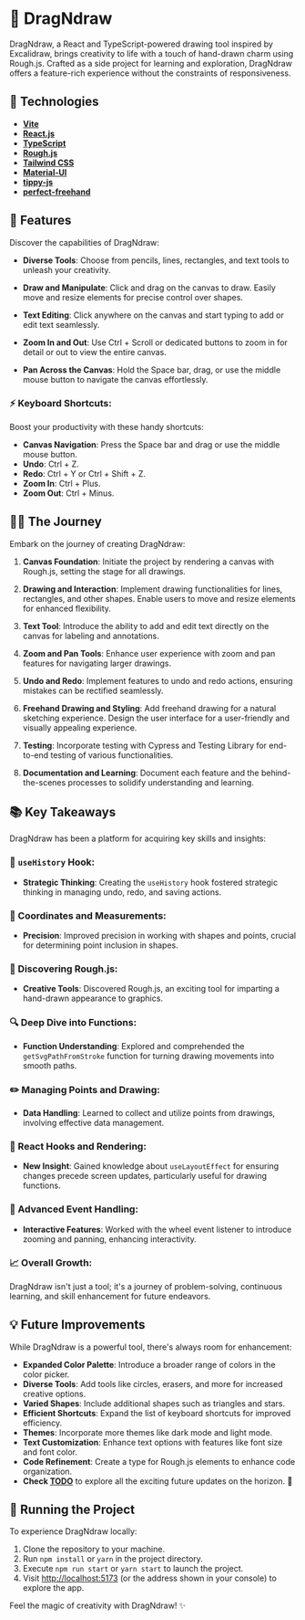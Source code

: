 # 🎨 DragNdraw

DragNdraw, a React and TypeScript-powered drawing tool inspired by Excalidraw, brings creativity to life with a touch of hand-drawn charm using Rough.js. Crafted as a side project for learning and exploration, DragNdraw offers a feature-rich experience without the constraints of responsiveness.

## 🚀 Technologies

- [**Vite**](https://vitejs.dev/)
- [**React.js**](https://react.dev/)
- [**TypeScript**](https://www.typescriptlang.org/)
- [**Rough.js**](https://roughjs.com/)
- [**Tailwind CSS**](https://tailwindcss.com/)
- [**Material-UI**](https://mui.com/)
- [**tippy-js**](https://www.npmjs.com/package/@tippyjs/react)
- [**perfect-freehand**](https://www.npmjs.com/package/perfect-freehand)

## 🎨 Features

Discover the capabilities of DragNdraw:

- **Diverse Tools**: Choose from pencils, lines, rectangles, and text tools to unleash your creativity.

- **Draw and Manipulate**: Click and drag on the canvas to draw. Easily move and resize elements for precise control over shapes.

- **Text Editing**: Click anywhere on the canvas and start typing to add or edit text seamlessly.

- **Zoom In and Out**: Use Ctrl + Scroll or dedicated buttons to zoom in for detail or out to view the entire canvas.

- **Pan Across the Canvas**: Hold the Space bar, drag, or use the middle mouse button to navigate the canvas effortlessly.

### ⚡ Keyboard Shortcuts:

Boost your productivity with these handy shortcuts:

- **Canvas Navigation**: Press the Space bar and drag or use the middle mouse button.
- **Undo**: Ctrl + Z.
- **Redo**: Ctrl + Y or Ctrl + Shift + Z.
- **Zoom In**: Ctrl + Plus.
- **Zoom Out**: Ctrl + Minus.

## 👩‍🍳 The Journey

Embark on the journey of creating DragNdraw:

1. **Canvas Foundation**: Initiate the project by rendering a canvas with Rough.js, setting the stage for all drawings.

2. **Drawing and Interaction**: Implement drawing functionalities for lines, rectangles, and other shapes. Enable users to move and resize elements for enhanced flexibility.

3. **Text Tool**: Introduce the ability to add and edit text directly on the canvas for labeling and annotations.

4. **Zoom and Pan Tools**: Enhance user experience with zoom and pan features for navigating larger drawings.

5. **Undo and Redo**: Implement features to undo and redo actions, ensuring mistakes can be rectified seamlessly.

6. **Freehand Drawing and Styling**: Add freehand drawing for a natural sketching experience. Design the user interface for a user-friendly and visually appealing experience.

7. **Testing**: Incorporate testing with Cypress and Testing Library for end-to-end testing of various functionalities.

8. **Documentation and Learning**: Document each feature and the behind-the-scenes processes to solidify understanding and learning.

## 📚 Key Takeaways

DragNdraw has been a platform for acquiring key skills and insights:

### 🧠 `useHistory` Hook:

- **Strategic Thinking**: Creating the `useHistory` hook fostered strategic thinking in managing undo, redo, and saving actions.

### 📏 Coordinates and Measurements:

- **Precision**: Improved precision in working with shapes and points, crucial for determining point inclusion in shapes.

### 🎨 Discovering Rough.js:

- **Creative Tools**: Discovered Rough.js, an exciting tool for imparting a hand-drawn appearance to graphics.

### 🔍 Deep Dive into Functions:

- **Function Understanding**: Explored and comprehended the `getSvgPathFromStroke` function for turning drawing movements into smooth paths.

### ✏️ Managing Points and Drawing:

- **Data Handling**: Learned to collect and utilize points from drawings, involving effective data management.

### 🎣 React Hooks and Rendering:

- **New Insight**: Gained knowledge about `useLayoutEffect` for ensuring changes precede screen updates, particularly useful for drawing functions.

### 🎡 Advanced Event Handling:

- **Interactive Features**: Worked with the wheel event listener to introduce zooming and panning, enhancing interactivity.

### 📈 Overall Growth:

DragNdraw isn't just a tool; it's a journey of problem-solving, continuous learning, and skill enhancement for future endeavors.

## 💡 Future Improvements

While DragNdraw is a powerful tool, there's always room for enhancement:

- **Expanded Color Palette**: Introduce a broader range of colors in the color picker.
- **Diverse Tools**: Add tools like circles, erasers, and more for increased creative options.
- **Varied Shapes**: Include additional shapes such as triangles and stars.
- **Efficient Shortcuts**: Expand the list of keyboard shortcuts for improved efficiency.
- **Themes**: Incorporate more themes like dark mode and light mode.
- **Text Customization**: Enhance text options with features like font size and font color.
- **Code Refinement**: Create a type for Rough.js elements to enhance code organization.
- **Check [TODO](./TODO.md)** to explore all the exciting future updates on the horizon. 🚀

## 🚀 Running the Project

To experience DragNdraw locally:

1. Clone the repository to your machine.
2. Run `npm install` or `yarn` in the project directory.
3. Execute `npm run start` or `yarn start` to launch the project.
4. Visit [http://localhost:5173](http://localhost:5173) (or the address shown in your console) to explore the app.

Feel the magic of creativity with DragNdraw! ✨
